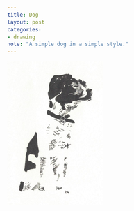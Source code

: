 ```yaml
---
title: Dog
layout: post
categories:
- drawing
note: "A simple dog in a simple style."
---
```


<img src="/assets/pages/art/images/dog.png">
